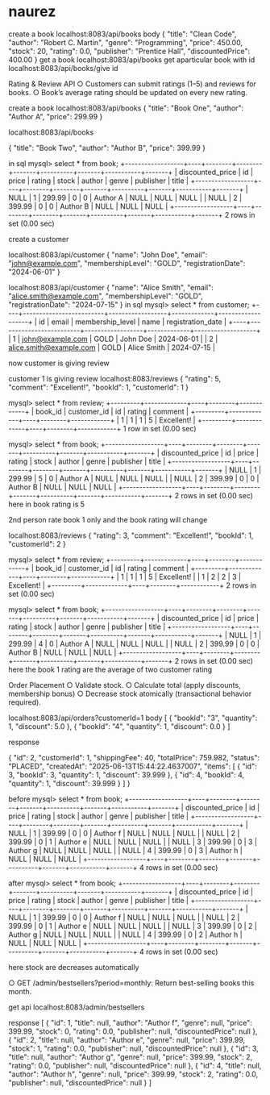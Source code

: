 # naurez

create a book
localhost:8083/api/books
body
{
  "title": "Clean Code",
  "author": "Robert C. Martin",
  "genre": "Programming",
  "price": 450.00,
  "stock": 20,
  "rating": 0.0,
  "publisher": "Prentice Hall",
  "discountedPrice": 400.00
}
get a book
localhost:8083/api/books
get aparticular book with id
localhost:8083/api/books/give id



Rating & Review API
○ Customers can submit ratings (1–5) and reviews for books.
○ Book’s average rating should be updated on every new rating.

create a book
localhost:8083/api/books
{
  "title": "Book One",
  "author": "Author A",
  "price": 299.99
}

localhost:8083/api/books

{
  "title": "Book Two",
  "author": "Author B",
  "price": 399.99
}

in sql
mysql> select * from book;
+------------------+----+--------+--------+-------+----------+-------+-----------+-------+
| discounted_price | id | price  | rating | stock | author   | genre | publisher | title |
+------------------+----+--------+--------+-------+----------+-------+-----------+-------+
|             NULL |  1 | 299.99 |      0 |     0 | Author A | NULL  | NULL      | NULL  |
|             NULL |  2 | 399.99 |      0 |     0 | Author B | NULL  | NULL      | NULL  |
+------------------+----+--------+--------+-------+----------+-------+-----------+-------+
2 rows in set (0.00 sec)

create a customer

localhost:8083/api/customer
{
  "name": "John Doe",
  "email": "john@example.com",
  "membershipLevel": "GOLD",
  "registrationDate": "2024-06-01"
}

localhost:8083/api/customer
{
  "name": "Alice Smith",
  "email": "alice.smith@example.com",
  "membershipLevel": "GOLD",
  "registrationDate": "2024-07-15"
}
 in sql
 mysql> select * from customer;
+----+-------------------------+------------------+-------------+-------------------+
| id | email                   | membership_level | name        | registration_date |
+----+-------------------------+------------------+-------------+-------------------+
|  1 | john@example.com        | GOLD             | John Doe    | 2024-06-01        |
|  2 | alice.smith@example.com | GOLD             | Alice Smith | 2024-07-15        |


now customer is giving review

customer 1 is giving review
localhost:8083/reviews
{
  "rating": 5,
  "comment": "Excellent!",
  "bookId": 1,
  "customerId": 1
}

mysql> select * from review;
+---------+-------------+----+--------+------------+
| book_id | customer_id | id | rating | comment    |
+---------+-------------+----+--------+------------+
|       1 |           1 |  1 |      5 | Excellent! |
+---------+-------------+----+--------+------------+
1 row in set (0.00 sec)

mysql> select * from book;
+------------------+----+--------+--------+-------+----------+-------+-----------+-------+
| discounted_price | id | price  | rating | stock | author   | genre | publisher | title |
+------------------+----+--------+--------+-------+----------+-------+-----------+-------+
|             NULL |  1 | 299.99 |      5 |     0 | Author A | NULL  | NULL      | NULL  |
|             NULL |  2 | 399.99 |      0 |     0 | Author B | NULL  | NULL      | NULL  |
+------------------+----+--------+--------+-------+----------+-------+-----------+-------+
2 rows in set (0.00 sec)
here in book rating is 5


2nd person rate book 1 only and the book rating will change

localhost:8083/reviews
{
  "rating": 3,
  "comment": "Excellent!",
  "bookId": 1,
  "customerId": 2
}


mysql> select * from review;
+---------+-------------+----+--------+------------+
| book_id | customer_id | id | rating | comment    |
+---------+-------------+----+--------+------------+
|       1 |           1 |  1 |      5 | Excellent! |
|       1 |           2 |  2 |      3 | Excellent! |
+---------+-------------+----+--------+------------+
2 rows in set (0.00 sec)

mysql> select * from book;
+------------------+----+--------+--------+-------+----------+-------+-----------+-------+
| discounted_price | id | price  | rating | stock | author   | genre | publisher | title |
+------------------+----+--------+--------+-------+----------+-------+-----------+-------+
|             NULL |  1 | 299.99 |      4 |     0 | Author A | NULL  | NULL      | NULL  |
|             NULL |  2 | 399.99 |      0 |     0 | Author B | NULL  | NULL      | NULL  |
+------------------+----+--------+--------+-------+----------+-------+-----------+-------+
2 rows in set (0.00 sec)
here the book 1 rating are the average of two customer rating


 Order Placement
○ Validate stock.
○ Calculate total (apply discounts, membership bonus)
○ Decrease stock atomically (transactional behavior required).

localhost:8083/api/orders?customerId=1
body
[
  {
    "bookId": "3",
    "quantity": 1,
    "discount": 5.0
  },
  {
    "bookId": "4",
    "quantity": 1,
    "discount": 0.0
  }
]

response 

{
    "id": 2,
    "customerId": 1,
    "shippingFee": 40,
    "totalPrice": 759.982,
    "status": "PLACED",
    "createdAt": "2025-06-13T15:44:22.4637007",
    "items": [
        {
            "id": 3,
            "bookId": 3,
            "quantity": 1,
            "discount": 39.999
        },
        {
            "id": 4,
            "bookId": 4,
            "quantity": 1,
            "discount": 39.999
        }
    ]
}

before
mysql> select * from book;
+------------------+----+--------+--------+-------+----------+-------+-----------+-------+
| discounted_price | id | price  | rating | stock | author   | genre | publisher | title |
+------------------+----+--------+--------+-------+----------+-------+-----------+-------+
|             NULL |  1 | 399.99 |      0 |     0 | Author f | NULL  | NULL      | NULL  |
|             NULL |  2 | 399.99 |      0 |     1 | Author e | NULL  | NULL      | NULL  |
|             NULL |  3 | 399.99 |      0 |     3 | Author g | NULL  | NULL      | NULL  |
|             NULL |  4 | 399.99 |      0 |     3 | Author h | NULL  | NULL      | NULL  |
+------------------+----+--------+--------+-------+----------+-------+-----------+-------+
4 rows in set (0.00 sec)

after
mysql> select * from book;
+------------------+----+--------+--------+-------+----------+-------+-----------+-------+
| discounted_price | id | price  | rating | stock | author   | genre | publisher | title |
+------------------+----+--------+--------+-------+----------+-------+-----------+-------+
|             NULL |  1 | 399.99 |      0 |     0 | Author f | NULL  | NULL      | NULL  |
|             NULL |  2 | 399.99 |      0 |     1 | Author e | NULL  | NULL      | NULL  |
|             NULL |  3 | 399.99 |      0 |     2 | Author g | NULL  | NULL      | NULL  |
|             NULL |  4 | 399.99 |      0 |     2 | Author h | NULL  | NULL      | NULL  |
+------------------+----+--------+--------+-------+----------+-------+-----------+-------+
4 rows in set (0.00 sec)

here stock are decreases automatically





○ GET /admin/bestsellers?period=monthly: Return best-selling books this month.

get api
localhost:8083/admin/bestsellers

response
[
    {
        "id": 1,
        "title": null,
        "author": "Author f",
        "genre": null,
        "price": 399.99,
        "stock": 0,
        "rating": 0.0,
        "publisher": null,
        "discountedPrice": null
    },
    {
        "id": 2,
        "title": null,
        "author": "Author e",
        "genre": null,
        "price": 399.99,
        "stock": 1,
        "rating": 0.0,
        "publisher": null,
        "discountedPrice": null
    },
    {
        "id": 3,
        "title": null,
        "author": "Author g",
        "genre": null,
        "price": 399.99,
        "stock": 2,
        "rating": 0.0,
        "publisher": null,
        "discountedPrice": null
    },
    {
        "id": 4,
        "title": null,
        "author": "Author h",
        "genre": null,
        "price": 399.99,
        "stock": 2,
        "rating": 0.0,
        "publisher": null,
        "discountedPrice": null
    }
]







